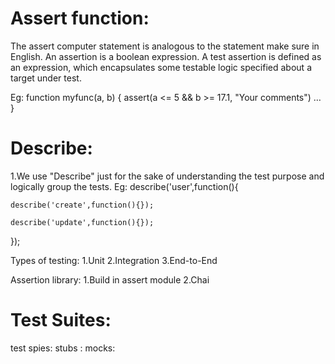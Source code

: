 
# Assert function:
The assert computer statement is analogous to the statement make sure in English.
An assertion is a boolean expression.
A test assertion is defined as an expression, which encapsulates some testable logic specified about a target under test.

Eg:
function myfunc(a, b)
{
     assert(a <= 5 && b >= 17.1, "Your comments")
     …
}

# Describe:
1.We use "Describe"  just  for the sake of understanding   the test purpose and
logically group the tests.
Eg:
describe('user',function(){
    
    describe('create',function(){});
    
    describe('update',function(){});


});

Types of testing: 
1.Unit 
2.Integration
3.End-to-End

Assertion library:
1.Build in assert module
2.Chai

# Test Suites:

test spies:
stubs :
mocks: